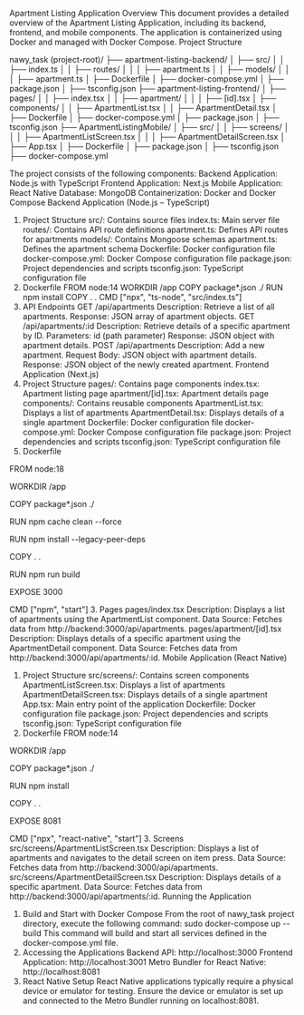 Apartment Listing Application
Overview
This document provides a detailed overview of the Apartment Listing Application, including its backend, frontend, and mobile components. The application is containerized using Docker and managed with Docker Compose.
Project Structure

nawy_task (project-root)/
├── apartment-listing-backend/
│   ├── src/
│   │   ├── index.ts
│   │   ├── routes/
│   │   │   ├── apartment.ts
│   │   ├── models/
│   │   │   ├── apartment.ts
│   ├── Dockerfile
│   ├── docker-compose.yml
│   ├── package.json
│   ├── tsconfig.json
├── apartment-listing-frontend/
│   ├── pages/
│   │   ├── index.tsx
│   │   ├── apartment/
│   │   │   ├── [id].tsx
│   ├── components/
│   │   ├── ApartmentList.tsx
│   │   ├── ApartmentDetail.tsx
│   ├── Dockerfile
│   ├── docker-compose.yml
│   ├── package.json
│   ├── tsconfig.json
├── ApartmentListingMobile/
│   ├── src/
│   │   ├── screens/
│   │   │   ├── ApartmentListScreen.tsx
│   │   │   ├── ApartmentDetailScreen.tsx
│   ├── App.tsx
│   ├── Dockerfile
│   ├── package.json
│   ├── tsconfig.json
├── docker-compose.yml

The project consists of the following components:
Backend Application: Node.js with TypeScript
Frontend Application: Next.js
Mobile Application: React Native
Database: MongoDB
Containerization: Docker and Docker Compose
Backend Application (Node.js – TypeScript)
1. Project Structure
src/: Contains source files
index.ts: Main server file
routes/: Contains API route definitions
apartment.ts: Defines API routes for apartments
models/: Contains Mongoose schemas
apartment.ts: Defines the apartment schema
Dockerfile: Docker configuration file
docker-compose.yml: Docker Compose configuration file
package.json: Project dependencies and scripts
tsconfig.json: TypeScript configuration file
2. Dockerfile
FROM node:14
WORKDIR /app
COPY package*.json ./
RUN npm install
COPY . .
CMD ["npx", "ts-node", "src/index.ts"]
3. API Endpoints
GET /api/apartments
Description: Retrieve a list of all apartments.
Response: JSON array of apartment objects.
GET /api/apartments/:id
Description: Retrieve details of a specific apartment by ID.
Parameters: id (path parameter)
Response: JSON object with apartment details.
POST /api/apartments
Description: Add a new apartment.
Request Body: JSON object with apartment details.
Response: JSON object of the newly created apartment.
Frontend Application (Next.js)
1. Project Structure
pages/: Contains page components
index.tsx: Apartment listing page
apartment/[id].tsx: Apartment details page
components/: Contains reusable components
ApartmentList.tsx: Displays a list of apartments
ApartmentDetail.tsx: Displays details of a single apartment
Dockerfile: Docker configuration file
docker-compose.yml: Docker Compose configuration file
package.json: Project dependencies and scripts
tsconfig.json: TypeScript configuration file
2. Dockerfile

FROM node:18

WORKDIR /app

COPY package*.json ./

RUN npm cache clean --force

RUN npm install --legacy-peer-deps

COPY . .

RUN npm run build

EXPOSE 3000

CMD ["npm", "start"]
3. Pages
pages/index.tsx
Description: Displays a list of apartments using the ApartmentList component.
Data Source: Fetches data from http://backend:3000/api/apartments.
pages/apartment/[id].tsx
Description: Displays details of a specific apartment using the ApartmentDetail component.
Data Source: Fetches data from http://backend:3000/api/apartments/:id.
Mobile Application (React Native)
1. Project Structure
src/screens/: Contains screen components
ApartmentListScreen.tsx: Displays a list of apartments
ApartmentDetailScreen.tsx: Displays details of a single apartment
App.tsx: Main entry point of the application
Dockerfile: Docker configuration file
package.json: Project dependencies and scripts
tsconfig.json: TypeScript configuration file
2. Dockerfile
FROM node:14

WORKDIR /app

COPY package*.json ./

RUN npm install

COPY . .

EXPOSE 8081

CMD ["npx", "react-native", "start"]
3. Screens
src/screens/ApartmentListScreen.tsx
Description: Displays a list of apartments and navigates to the detail screen on item press.
Data Source: Fetches data from http://backend:3000/api/apartments.
src/screens/ApartmentDetailScreen.tsx
Description: Displays details of a specific apartment.
Data Source: Fetches data from http://backend:3000/api/apartments/:id.
Running the Application
1. Build and Start with Docker Compose
From the root of nawy_task project directory, execute the following command:
sudo docker-compose up --build
This command will build and start all services defined in the docker-compose.yml file.
2. Accessing the Applications
Backend API: http://localhost:3000
Frontend Application: http://localhost:3001
Metro Bundler for React Native: http://localhost:8081
3. React Native Setup
React Native applications typically require a physical device or emulator for testing. Ensure the device or emulator is set up and connected to the Metro Bundler running on localhost:8081.


